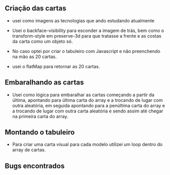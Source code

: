 ## Criação das cartas

- usei como imagens as tecnologias que ando estudando atualmente

- Usei o backface-visibility para esconder a imagem de trás, bem como o transform-style em preserve-3d para que tratasse a frente e as costas da carta como um objeto só.

- No caso optei por criar o tabuleiro com Javascript e não preenchendo na mão as 20 cartas.

- usei o flatMap para retornar as 20 cartas.

## Embaralhando as cartas

- Usei como lógica para embaralhar as cartas começando a partir da última, apontando para última carta do array e a trocando de lugar com outra aleatória, em seguida apontando para a penúltima carta do array e a trocando de lugar com outra carta aleatória e sendo assim até chegar na primeira carta do array.

## Montando o tabuleiro

- Para criar uma carta visual para cada modelo utilizei um loop dentro do array de cartas.

## Bugs encontrados
